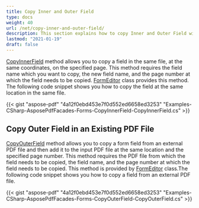```yaml
---
title: Copy Inner and Outer Field
type: docs
weight: 40
url: /net/copy-inner-and-outer-field/
description: This section explains how to copy Inner and Outer Field with Aspose.PDF Facades using FormEditor Class.
lastmod: "2021-01-19"
draft: false
---
```


[CopyInnerField](https://apireference.aspose.com/pdf/net/aspose.pdf.facades/formeditor/methods/copyinnerfield/index) method allows you to copy a field in the same file, at the same coordinates, on the specified page. This method requires the field name which you want to copy, the new field name, and the page number at which the field needs to be copied. [FormEditor](https://apireference.aspose.com/html/net/aspose.html.forms/formeditor) class provides this method. The following code snippet shows you how to copy the field at the same location in the same file.


{{< gist "aspose-pdf" "4a12f0ebd453e7f0d552ed6658ed3253" "Examples-CSharp-AsposePdfFacades-Forms-CopyInnerField-CopyInnerField.cs" >}}

## Copy Outer Field in an Existing PDF File

[CopyOuterField](https://apireference.aspose.com/pdf/net/aspose.pdf.facades/formeditor/methods/copyouterfield/index) method allows you to copy a form field from an external PDF file and then add it to the input PDF file at the same location and the specified page number. This method requires the PDF file from which the field needs to be copied, the field name, and the page number at which the field needs to be copied. This method is provided by [FormEditor](https://apireference.aspose.com/html/net/aspose.html.forms/formeditor) class.The following code snippet shows you how to copy a field from an external PDF file. 



{{< gist "aspose-pdf" "4a12f0ebd453e7f0d552ed6658ed3253" "Examples-CSharp-AsposePdfFacades-Forms-CopyOuterField-CopyOuterField.cs" >}}
